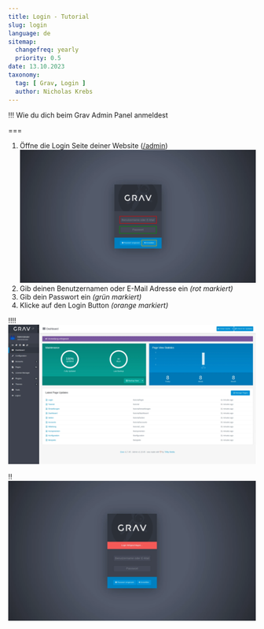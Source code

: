 ```yaml
---
title: Login - Tutorial
slug: login
language: de
sitemap:
  changefreq: yearly
  priority: 0.5
date: 13.10.2023
taxonomy:
  tag: [ Grav, Login ]
  author: Nicholas Krebs
---
```


!!! Wie du dich beim Grav Admin Panel anmeldest

===

1. Öffne die Login Seite deiner Website ([/admin](/admin))
  ![Screenshot Login Seite](login.webp?lightbox)
2. Gib deinen Benutzernamen oder E-Mail Adresse ein _(rot markiert)_
3. Gib dein Passwort ein _(grün markiert)_
4. Klicke auf den Login Button _(orange markiert)_

!!!! ![Screenshot Dashboard](dashboard.webp?lightbox&classes=caption,caption-left "Wenn du die richtigen Daten eingegeben hast, wirst du zum Dashboard weitergeleitet.")

!! ![Screenshot Login Fehlermeldung](login-error.webp?lightbox&classes=caption,caption-left "Falls du die falschen Daten eingegeben hast, wird dir eine Fehlermeldung angezeigt. Versuche es erneut.")
